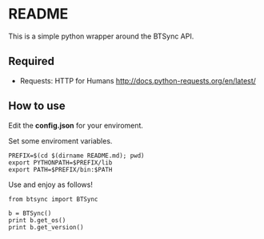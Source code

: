 # README

This is a simple python wrapper around the BTSync API.

## Required
* Requests: HTTP for Humans http://docs.python-requests.org/en/latest/

## How to use
Edit the __config.json__ for your enviroment.

Set some enviroment variables.
```
PREFIX=$(cd $(dirname README.md); pwd)
export PYTHONPATH=$PREFIX/lib
export PATH=$PREFIX/bin:$PATH
```

Use and enjoy as follows!
```
from btsync import BTSync

b = BTSync()
print b.get_os()
print b.get_version()

```
